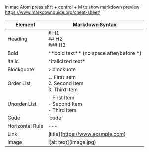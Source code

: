 in mac Atom press shift + control + M to show markdown preview 
https://www.markdownguide.org/cheat-sheet/

| Element | Markdown Syntax |
| --------| ----------- |
| Heading | # H1 <br /> ## H2 <br /> ### H3 |
| Bold    | \*\*bold text\*\* (no space after/before *) |
| Italic  | \*italicized text\* |
| Blockquote | \> blockuote |
| Order List | 1. First Item <br /> 2. Second Item <br /> 3. Third Item |
| Unorder List | - First Item <br /> - Second Item <br /> - Third Item |
| Code | \`code\` |
| Horizontal Rule | --- |
| Link | \[title](https://www.example.com) |
| Image | \!\[alt text](image.jpg) |
